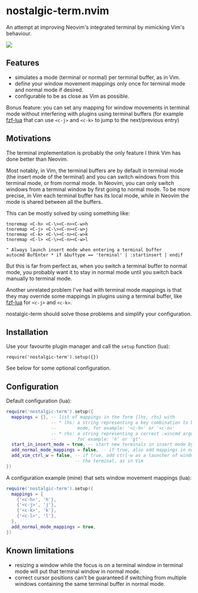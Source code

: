 # nostalgic-term.nvim

An attempt at improving Neovim's integrated terminal by mimicking Vim's behaviour.

![](https://github.com/romainchapou/readme-files/blob/17c3c85f08f6a020028f9c589ac882ed1f9fe6ce/nostalgic-term-demo.gif)

## Features

- simulates a mode (terminal or normal) per terminal buffer, as in Vim.
- define your window movement mappings only once for terminal mode and normal mode if desired.
- configurable to be as close as Vim as possible.

Bonus feature: you can set any mapping for window movements in terminal mode without interfering with plugins using terminal buffers (for example [fzf-lua](https://github.com/ibhagwan/fzf-lua) that can use `<c-j>` and `<c-k>` to jump to the next/previous entry)


## Motivations

The terminal implementation is probably the only feature I think Vim has done better than Neovim.

Most notably, in Vim, the terminal buffers are by default in terminal mode (the insert mode of the terminal) and you can switch windows from this terminal mode, or from normal mode. In Neovim, you can only switch windows from a terminal window by first going to normal mode. To be more precise, in Vim each terminal buffer has its local mode, while in Neovim the mode is shared between all the buffers.

This can be mostly solved by using something like:

```vim
tnoremap <C-h> <C-\><C-n><C-w>h
tnoremap <C-j> <C-\><C-n><C-w>j
tnoremap <C-k> <C-\><C-n><C-w>k
tnoremap <C-l> <C-\><C-n><C-w>l

" Always launch insert mode when entering a terminal buffer 
autocmd BufEnter * if &buftype == 'terminal' | :startinsert | endif
```

But this is far from perfect as, when you switch a terminal buffer to normal mode, you probably want it to stay in normal mode until you switch back manually to terminal mode.

Another unrelated problem I've had with terminal mode mappings is that they may override some mappings in plugins using a terminal buffer, like [fzf-lua](https://github.com/ibhagwan/fzf-lua) for `<c-j>` and `<c-k>`.

nostalgic-term should solve those problems and simplify your configuration.


## Installation

Use your favourite plugin manager and call the `setup` function (lua):

```
require('nostalgic-term').setup({})
```

See below for some optional configuration.


## Configuration

Default configuration (lua):

```lua
require('nostalgic-term').setup({
  mappings = {}, -- list of mappings in the form {lhs, rhs} with
                 -- * lhs: a string representing a key combination to bind to in terminal
                 --        mode, for example: '<c-h>' or '<c-n>'
                 -- * rhs: a string representing a correct :wincmd argument,
                 --        for example: 'h' or 'gt'
  start_in_insert_mode = true, -- start new terminals in insert mode by default, as in Vim
  add_normal_mode_mappings = false, -- if true, also add mappings in normal mode (with nore)
  add_vim_ctrl_w = false, -- if true, add ctrl-w as a launcher of window commands also in
                          -- the terminal, as in Vim
})
```

A configuration example (mine) that sets window movement mappings (lua):

```lua
require('nostalgic-term').setup({
  mappings = {
    {'<c-h>', 'h'},
    {'<c-j>', 'j'},
    {'<c-k>', 'k'},
    {'<c-l>', 'l'},
  },
  add_normal_mode_mappings = true,
})
```


## Known limitations

- resizing a window while the focus is on a terminal window in terminal mode will put that terminal window in normal mode.
- correct cursor positions can't be guaranteed if switching from multiple windows containing the same terminal buffer in normal mode.
